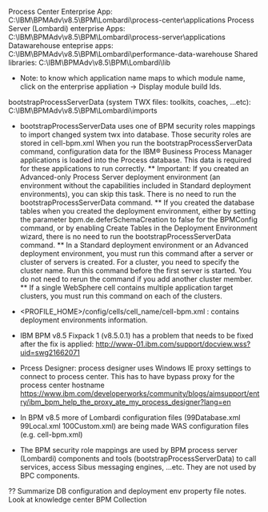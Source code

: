 Process Center Enterprise App:
C:\IBM\BPMAdv\v8.5\BPM\Lombardi\process-center\applications
Process Server (Lombardi) enterprise Apps:
C:\IBM\BPMAdv\v8.5\BPM\Lombardi\process-server\applications
Datawarehouse enteprise apps:
C:\IBM\BPMAdv\v8.5\BPM\Lombardi\performance-data-warehouse
Shared libraries:
C:\IBM\BPMAdv\v8.5\BPM\Lombardi\lib
* Note: to know which application name maps to which module name, click on the enterprise appliation -> Display module build Ids. 

bootstrapProcessServerData (system TWX files: toolkits, coaches, ...etc):
C:\IBM\BPMAdv\v8.5\BPM\Lombardi\imports

* bootstrapProcessServerData uses one of BPM security roles mappings to import changed system twx into database.  Those security roles are stored in cell-bpm.xml
When you run the bootstrapProcessServerData command, configuration data for the IBM® Business Process Manager applications is loaded into the Process database. This data is required for these applications to run correctly.
** Important: If you created an Advanced-only Process Server deployment environment (an environment without the capabilities included in Standard deployment environments), you can skip this task. There is no need to run the bootstrapProcessServerData command.
** If you created the database tables when you created the deployment environment, either by setting the parameter bpm.de.deferSchemaCreation to false for the BPMConfig command, or by enabling Create Tables in the Deployment Environment wizard, there is no need to run the bootstrapProcessServerData command.
** In a Standard deployment environment or an Advanced deployment environment, you must run this command after a server or cluster of servers is created. For a cluster, you need to specify the cluster name. Run this command before the first server is started. You do not need to rerun the command if you add another cluster member.
** If a single WebSphere cell contains multiple application target clusters, you must run this command on each of the clusters.


* <PROFILE_HOME>/config/cells/cell_name/cell-bpm.xml : contains deployment environments information.

* IBM BPM v8.5 Fixpack 1 (v8.5.0.1) has a problem that needs to be fixed after the fix is applied:
http://www-01.ibm.com/support/docview.wss?uid=swg21662071

* Prcess Designer:
process designer uses Windows IE proxy settings to connect to process center.  This has to have bypass proxy for the process center hostname
https://www.ibm.com/developerworks/community/blogs/aimsupport/entry/ibm_bpm_help_the_proxy_ate_my_process_designer?lang=en

* In BPM v8.5 more of Lombardi configuration files (99Database.xml 99Local.xml 100Custom.xml) are being made WAS configuration files (e.g. cell-bpm.xml)
* The BPM security role mappings are used by BPM process server (Lombardi) components and tools (bootstrapProcessServerData) to call services, access Sibus messaging engines, ...etc.  They are not used by BPC components.

?? Summarize DB configuration and deployment env property file notes.  Look at knowledge center BPM Collection
